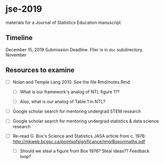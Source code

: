 # jse-2019
materials for a Journal of Statistics Education manuscript


## Timeline

December 15, 2019 Submission Deadline. Flier is in `doc` subdirectory.
November 



## Resources to examine

- [ ] Nolan and Temple Lang 2010. See the file Rmd/notes.Rmd

    - [ ] What is our framework's analog of NTL figure 1??
    - [ ] Also, what is our analog of Table 1 in NTL? 
    


- [ ] Google scholar search for mentoring undergrad STEM research

- [ ] Google scholar search for mentoring undergrad statistics & data science research

- [ ] Re-read G. Box's Science and Statistics JASA article from c. 1976: http://mkweb.bcgsc.ca/pointsofsignificance/img/Boxonmaths.pdf

  - [ ] Should we steal a figure from Box 1976? Steal ideas?? Feedback loop?




